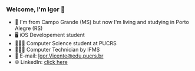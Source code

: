 ### Welcome, I'm Igor 👋


- 📍 I'm from Campo Grande (MS) but now I'm living and studying in Porto Alegre (RS)
- 🖥 iOS Developement student
- 👨🏻‍🎓 Computer Science student at PUCRS
- 👨🏻‍💻 Computer Technician by IFMS
- 📧 E-mail: Igor.Vicente@edu.pucrs.br
- 🌐 LinkedIn: <a href="linkedin.com/in/igor--vicente" target="_blank">click here</a> 
